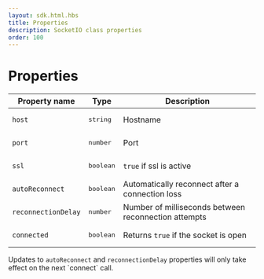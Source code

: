 ```yaml
---
layout: sdk.html.hbs
title: Properties
description: SocketIO class properties
order: 100
---
```


# Properties

| Property name        | Type     | Description          |
| -------------------- | -------- | ---------------------|
| `host`  | <pre>string</pre>  | Hostname |
| `port`  | <pre>number</pre>  | Port |
| `ssl`  | <pre>boolean</pre>  | `true` if ssl is active |
| `autoReconnect` | <pre>boolean</pre> | Automatically reconnect after a connection loss |
| `reconnectionDelay` | <pre>number</pre>  | Number of milliseconds between reconnection attempts |
| `connected`  | <pre>boolean</pre>  | Returns `true` if the socket is open |

<div class="alert alert-info">
Updates to <code>autoReconnect</code> and <code>reconnectionDelay</code> properties will only take effect on the next `connect` call.
</div>
